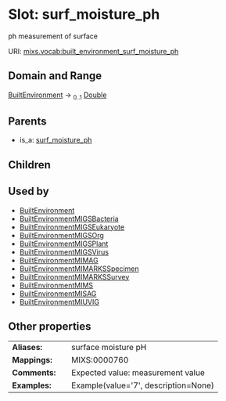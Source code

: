
# Slot: surf_moisture_ph


ph measurement of surface

URI: [mixs.vocab:built_environment_surf_moisture_ph](https://w3id.org/mixs/vocab/built_environment_surf_moisture_ph)


## Domain and Range

[BuiltEnvironment](BuiltEnvironment.md) &#8594;  <sub>0..1</sub> [Double](types/Double.md)

## Parents

 *  is_a: [surf_moisture_ph](surf_moisture_ph.md)

## Children


## Used by

 * [BuiltEnvironment](BuiltEnvironment.md)
 * [BuiltEnvironmentMIGSBacteria](BuiltEnvironmentMIGSBacteria.md)
 * [BuiltEnvironmentMIGSEukaryote](BuiltEnvironmentMIGSEukaryote.md)
 * [BuiltEnvironmentMIGSOrg](BuiltEnvironmentMIGSOrg.md)
 * [BuiltEnvironmentMIGSPlant](BuiltEnvironmentMIGSPlant.md)
 * [BuiltEnvironmentMIGSVirus](BuiltEnvironmentMIGSVirus.md)
 * [BuiltEnvironmentMIMAG](BuiltEnvironmentMIMAG.md)
 * [BuiltEnvironmentMIMARKSSpecimen](BuiltEnvironmentMIMARKSSpecimen.md)
 * [BuiltEnvironmentMIMARKSSurvey](BuiltEnvironmentMIMARKSSurvey.md)
 * [BuiltEnvironmentMIMS](BuiltEnvironmentMIMS.md)
 * [BuiltEnvironmentMISAG](BuiltEnvironmentMISAG.md)
 * [BuiltEnvironmentMIUVIG](BuiltEnvironmentMIUVIG.md)

## Other properties

|  |  |  |
| --- | --- | --- |
| **Aliases:** | | surface moisture pH |
| **Mappings:** | | MIXS:0000760 |
| **Comments:** | | Expected value: measurement value |
| **Examples:** | | Example(value='7', description=None) |

